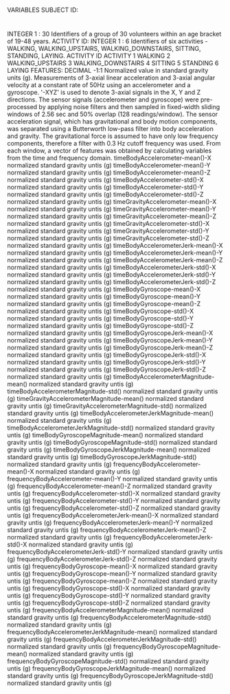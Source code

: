 VARIABLES
SUBJECT ID:
#
INTEGER 1 : 30
Identifiers of a group of 30 volunteers within an age bracket of 19-48 years.
ACTIVITY ID:
INTEGER 1 : 6
Identifiers of six activities - WALKING, WALKING_UPSTAIRS, WALKING_DOWNSTAIRS, SITTING, STANDING, LAYING.
ACTIVITY ID ACTIVITY
1 WALKING
2 WALKING_UPSTAIRS
3 WALKING_DOWNSTAIRS
4 SITTING
5 STANDING
6 LAYING
FEATURES:
DECIMAL -1:1 Normalized value in standard gravity units (g).
Measurements of 3-axial linear acceleration and 3-axial angular velocity at a constant rate of 50Hz using an accelerometer and a gyroscope. '-XYZ' is used to denote 3-axial signals in the X, Y and Z directions. The sensor signals (accelerometer and gyroscope) were pre-processed by applying noise filters and then sampled in fixed-width sliding windows of 2.56 sec and 50% overlap (128 readings/window). The sensor acceleration signal, which has gravitational and body motion components, was separated using a Butterworth low-pass filter into body acceleration and gravity. The gravitational force is assumed to have only low frequency components, therefore a filter with 0.3 Hz cutoff frequency was used. From each window, a vector of features was obtained by calculating variables from the time and frequency domain.
timeBodyAccelerometer-mean()-X
normalized standard gravity untis (g)
timeBodyAccelerometer-mean()-Y
normalized standard gravity untis (g)
timeBodyAccelerometer-mean()-Z
normalized standard gravity untis (g)
timeBodyAccelerometer-std()-X
normalized standard gravity untis (g)
timeBodyAccelerometer-std()-Y
normalized standard gravity untis (g)
timeBodyAccelerometer-std()-Z
normalized standard gravity untis (g)
timeGravityAccelerometer-mean()-X
normalized standard gravity untis (g)
timeGravityAccelerometer-mean()-Y
normalized standard gravity untis (g)
timeGravityAccelerometer-mean()-Z
normalized standard gravity untis (g)
timeGravityAccelerometer-std()-X
normalized standard gravity untis (g)
timeGravityAccelerometer-std()-Y
normalized standard gravity untis (g)
timeGravityAccelerometer-std()-Z
normalized standard gravity untis (g)
timeBodyAccelerometerJerk-mean()-X
normalized standard gravity untis (g)
timeBodyAccelerometerJerk-mean()-Y
normalized standard gravity untis (g)
timeBodyAccelerometerJerk-mean()-Z
normalized standard gravity untis (g)
timeBodyAccelerometerJerk-std()-X
normalized standard gravity untis (g)
timeBodyAccelerometerJerk-std()-Y
normalized standard gravity untis (g)
timeBodyAccelerometerJerk-std()-Z
normalized standard gravity untis (g)
timeBodyGyroscope-mean()-X
normalized standard gravity untis (g)
timeBodyGyroscope-mean()-Y
normalized standard gravity untis (g)
timeBodyGyroscope-mean()-Z
normalized standard gravity untis (g)
timeBodyGyroscope-std()-X
normalized standard gravity untis (g)
timeBodyGyroscope-std()-Y
normalized standard gravity untis (g)
timeBodyGyroscope-std()-Z
normalized standard gravity untis (g)
timeBodyGyroscopeJerk-mean()-X
normalized standard gravity untis (g)
timeBodyGyroscopeJerk-mean()-Y
normalized standard gravity untis (g)
timeBodyGyroscopeJerk-mean()-Z
normalized standard gravity untis (g)
timeBodyGyroscopeJerk-std()-X
normalized standard gravity untis (g)
timeBodyGyroscopeJerk-std()-Y
normalized standard gravity untis (g)
timeBodyGyroscopeJerk-std()-Z
normalized standard gravity untis (g)
timeBodyAccelerometerMagnitude-mean()
normalized standard gravity untis (g)
timeBodyAccelerometerMagnitude-std()
normalized standard gravity untis (g)
timeGravityAccelerometerMagnitude-mean()
normalized standard gravity untis (g)
timeGravityAccelerometerMagnitude-std()
normalized standard gravity untis (g)
timeBodyAccelerometerJerkMagnitude-mean()
normalized standard gravity untis (g)
timeBodyAccelerometerJerkMagnitude-std()
normalized standard gravity untis (g)
timeBodyGyroscopeMagnitude-mean()
normalized standard gravity untis (g)
timeBodyGyroscopeMagnitude-std()
normalized standard gravity untis (g)
timeBodyGyroscopeJerkMagnitude-mean()
normalized standard gravity untis (g)
timeBodyGyroscopeJerkMagnitude-std()
normalized standard gravity untis (g)
frequencyBodyAccelerometer-mean()-X
normalized standard gravity untis (g)
frequencyBodyAccelerometer-mean()-Y
normalized standard gravity untis (g)
frequencyBodyAccelerometer-mean()-Z
normalized standard gravity untis (g)
frequencyBodyAccelerometer-std()-X
normalized standard gravity untis (g)
frequencyBodyAccelerometer-std()-Y
normalized standard gravity untis (g)
frequencyBodyAccelerometer-std()-Z
normalized standard gravity untis (g)
frequencyBodyAccelerometerJerk-mean()-X
normalized standard gravity untis (g)
frequencyBodyAccelerometerJerk-mean()-Y
normalized standard gravity untis (g)
frequencyBodyAccelerometerJerk-mean()-Z
normalized standard gravity untis (g)
frequencyBodyAccelerometerJerk-std()-X
normalized standard gravity untis (g)
frequencyBodyAccelerometerJerk-std()-Y
normalized standard gravity untis (g)
frequencyBodyAccelerometerJerk-std()-Z
normalized standard gravity untis (g)
frequencyBodyGyroscope-mean()-X
normalized standard gravity untis (g)
frequencyBodyGyroscope-mean()-Y
normalized standard gravity untis (g)
frequencyBodyGyroscope-mean()-Z
normalized standard gravity untis (g)
frequencyBodyGyroscope-std()-X
normalized standard gravity untis (g)
frequencyBodyGyroscope-std()-Y
normalized standard gravity untis (g)
frequencyBodyGyroscope-std()-Z
normalized standard gravity untis (g)
frequencyBodyAccelerometerMagnitude-mean()
normalized standard gravity untis (g)
frequencyBodyAccelerometerMagnitude-std()
normalized standard gravity untis (g)
frequencyBodyAccelerometerJerkMagnitude-mean()
normalized standard gravity untis (g)
frequencyBodyAccelerometerJerkMagnitude-std()
normalized standard gravity untis (g)
frequencyBodyGyroscopeMagnitude-mean()
normalized standard gravity untis (g)
frequencyBodyGyroscopeMagnitude-std()
normalized standard gravity untis (g)
frequencyBodyGyroscopeJerkMagnitude-mean()
normalized standard gravity untis (g)
frequencyBodyGyroscopeJerkMagnitude-std()
normalized standard gravity untis (g)
